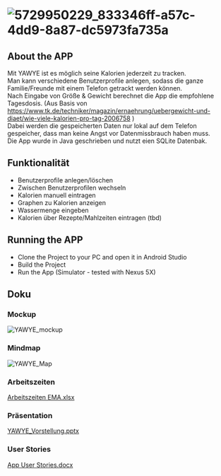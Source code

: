 

# ![5729950229_833346ff-a57c-4dd9-8a87-dc5973fa735a](https://user-images.githubusercontent.com/82155099/127607021-b8e350ef-0322-402f-9037-397e87cbbdb1.png)

## About the APP

Mit YAWYE ist es möglich seine Kalorien jederzeit zu tracken.<br>
Man kann verschiedene Benutzerprofile anlegen, sodass die ganze Familie/Freunde mit einem Telefon getrackt werden können.<br>
Nach Eingabe von Größe & Gewicht berechnet die App die empfohlene Tagesdosis. (Aus Basis von https://www.tk.de/techniker/magazin/ernaehrung/uebergewicht-und-diaet/wie-viele-kalorien-pro-tag-2006758 )<br>
Dabei werden die gespeicherten Daten nur lokal auf dem Telefon gespeicher, dass man keine Angst vor Datenmissbrauch haben muss. <br>
Die App wurde in Java geschrieben und nutzt eien SQLite Datenbak. <br>


## Funktionalität

- Benutzerprofile anlegen/löschen<br>
- Zwischen Benutzerprofilen wechseln<br>
- Kalorien manuell eintragen<br>
- Graphen zu Kalorien anzeigen<br>
- Wassermenge eingeben <br> 
- Kalorien über Rezepte/Mahlzeiten eintragen (tbd) <br>


## Running the APP

- Clone the Project to your PC and open it in Android Studio
- Build the Project
- Run the App (Simulator - tested with Nexus 5X)

## Doku

### Mockup

![YAWYE_mockup](https://user-images.githubusercontent.com/82155099/127733473-eb1b7761-096b-4670-b7a4-5d2039f4c4f7.PNG)

### Mindmap

![YAWYE_Map](https://user-images.githubusercontent.com/82155099/127733477-fc8a15e5-6762-48a9-a86c-06616e0973dc.PNG)

### Arbeitszeiten

[Arbeitszeiten EMA.xlsx](https://github.com/gnamly/youarewhatyoueat/files/6910873/Arbeitszeiten.EMA.xlsx)

### Präsentation

[YAWYE_Vorstellung.pptx](https://github.com/gnamly/youarewhatyoueat/files/6910874/YAWYE_Vorstellung.pptx)

### User Stories

[App User Stories.docx](https://github.com/gnamly/youarewhatyoueat/files/6910876/App.User.Stories.docx)


